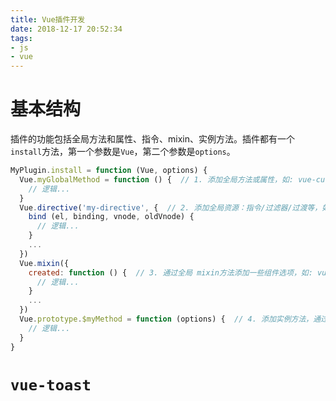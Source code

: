 ```yaml
---
title: Vue插件开发
date: 2018-12-17 20:52:34
tags:
- js
- vue
---
```


# 基本结构

插件的功能包括全局方法和属性、指令、mixin、实例方法。插件都有一个`install`方法，第一个参数是`Vue`，第二个参数是`options`。

```js
MyPlugin.install = function (Vue, options) {
  Vue.myGlobalMethod = function () {  // 1. 添加全局方法或属性，如: vue-custom-element
    // 逻辑...
  }
  Vue.directive('my-directive', {  // 2. 添加全局资源：指令/过滤器/过渡等，如 vue-touch
    bind (el, binding, vnode, oldVnode) {
      // 逻辑...
    }
    ...
  })
  Vue.mixin({
    created: function () {  // 3. 通过全局 mixin方法添加一些组件选项，如: vuex
      // 逻辑...
    }
    ...
  })
  Vue.prototype.$myMethod = function (options) {  // 4. 添加实例方法，通过把它们添加到 Vue.prototype 上实现
    // 逻辑...
  }
}
```

# `vue-toast`

